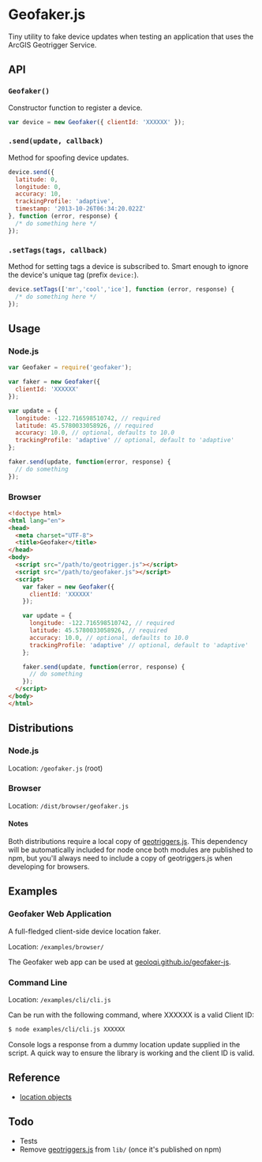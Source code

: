 # Geofaker.js

Tiny utility to fake device updates when testing an application that uses the ArcGIS Geotrigger Service.

## API

### `Geofaker()`

Constructor function to register a device.

```js
var device = new Geofaker({ clientId: 'XXXXXX' });
```

### `.send(update, callback)`

Method for spoofing device updates.

```js
device.send({
  latitude: 0,
  longitude: 0,
  accuracy: 10,
  trackingProfile: 'adaptive',
  timestamp: '2013-10-26T06:34:20.022Z'
}, function (error, response) {
  /* do something here */
});
```

### `.setTags(tags, callback)`

Method for setting tags a device is subscribed to. Smart enough to ignore the device's unique tag (prefix `device:`).

```js
device.setTags(['mr','cool','ice'], function (error, response) {
  /* do something here */
});
```

## Usage

### Node.js

```js
var Geofaker = require('geofaker');

var faker = new Geofaker({
  clientId: 'XXXXXX'
});

var update = {
  longitude: -122.716598510742, // required
  latitude: 45.5780033058926, // required
  accuracy: 10.0, // optional, defaults to 10.0
  trackingProfile: 'adaptive' // optional, default to 'adaptive'
};

faker.send(update, function(error, response) {
  // do something
});
```

### Browser

```html
<!doctype html>
<html lang="en">
<head>
  <meta charset="UTF-8">
  <title>Geofaker</title>
</head>
<body>
  <script src="/path/to/geotrigger.js"></script>
  <script src="/path/to/geofaker.js"></script>
  <script>
    var faker = new Geofaker({
      clientId: 'XXXXXX'
    });

    var update = {
      longitude: -122.716598510742, // required
      latitude: 45.5780033058926, // required
      accuracy: 10.0, // optional, defaults to 10.0
      trackingProfile: 'adaptive' // optional, default to 'adaptive'
    };

    faker.send(update, function(error, response) {
      // do something
    });
  </script>
</body>
</html>
```

## Distributions

### Node.js

Location: `/geofaker.js` (root)

### Browser

Location: `/dist/browser/geofaker.js`

#### Notes

Both distributions require a local copy of [geotriggers.js](https://github.com/esri/geotriggers-js).
This dependency will be automatically included for node once both modules are published to npm,
but you'll always need to include a copy of geotriggers.js when developing for browsers.

## Examples

### Geofaker Web Application

A full-fledged client-side device location faker.

Location: `/examples/browser/`

The Geofaker web app can be used at [geoloqi.github.io/geofaker-js](http://geoloqi.github.io/geofaker-js/).

### Command Line

Location: `/examples/cli/cli.js`

Can be run with the following command, where XXXXXX is a valid Client ID:

```sh
$ node examples/cli/cli.js XXXXXX
```

Console logs a response from a dummy location update supplied in the script.
A quick way to ensure the library is working and the client ID is valid.

## Reference

* [location objects](http://esri.github.io/geotrigger-docs/api/location/update/)

## Todo

* Tests
* Remove [geotriggers.js](https://github.com/esri/geotriggers-js) from `lib/` (once it's published on npm)
